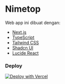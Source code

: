 # Nimetop

Web app ini dibuat dengan:

-   [Next.js](https://nextjs.org/)
-   [TypeScript](https://www.typescriptlang.org/)
-   [Tailwind CSS](https://tailwindcss.com/)
-   [Shadcn UI](https://ui.shadcn.com/)
-   [Lucide React](https://lucide.dev/guide/packages/lucide-react)

### Deploy

[![Deploy with Vercel](https://vercel.com/button)](https://vercel.com/new/clone?repository-url=https%3A%2F%2Fgithub.com%2Fhaiueom%2Fnimetop)
